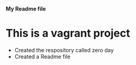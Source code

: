 **My Readme file**
# This is a vagrant project
* Created the respository called zero day
* Created a Readme file
